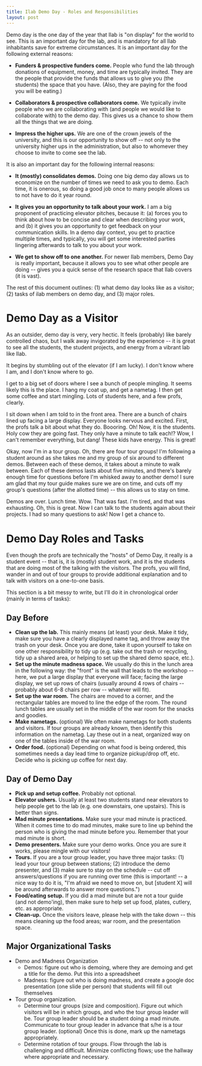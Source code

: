 ```yaml
---
title: Ilab Demo Day - Roles and Responsibilities
layout: post
---
```


Demo day is the one day of the year that Ilab is "on display" for the world to see. This is an important day for the lab, and is mandatory for all Ilab inhabitants save for extreme circumstances. It is an important day for the following external reasons:

* **Funders & prospective funders come.** People who fund the lab through donations of equipment, money, and time are typically invited. They are the people that provide the funds that allows us to give you (the students) the space that you have. (Also, they are paying for the food you will be eating.)

* **Collaborators & prospective collaborators come.** We typically invite people who we are collaborating with (and people we would like to collaborate with) to the demo day. This gives us a chance to show them all the things that we are doing.

* **Impress the higher ups.** We are one of the crown jewels of the university, and this is our opportunity to show off -- not only to the university higher ups in the administration, but also to whomever they choose to invite to come see the lab.

It is also an important day for the following internal reasons:

* **It (mostly) consolidates demos.** Doing one big demo day allows us to economize on the number of times we need to ask you to demo. Each time, it is onerous, so doing a good job once to many people allows us to not have to do it year round.

* **It gives you an opportunity to talk about your work.** I am a big proponent of practicing elevator pitches, because it: (a) forces you to think about how to be concise and clear when describing your work, and (b) it gives you an opportunity to get feedback on your communication skills. In a demo day context, you get to practice multiple times, and typically, you will get some interested parties lingering afterwards to talk to you about your work.

* **We get to show off to one another.** For newer Ilab members, Demo Day is really important, because it allows you to see what other people are doing -- gives you a quick sense of the research space that Ilab covers (it is vast).

The rest of this document outlines: (1) what demo day looks like as a visitor; (2) tasks of ilab members on demo day, and (3) major roles.

# Demo Day as a Visitor

As an outsider, demo day is very, very hectic. It feels (probably) like barely controlled chaos, but I walk away invigorated by the experience -- it is great to see all the students, the student projects, and energy from a vibrant lab like Ilab.

It begins by stumbling out of the elevator (if I am lucky). I don't know where I am, and I don't know where to go.

I get to a big set of doors where I see a bunch of people mingling. It seems likely this is the place. I hang my coat up, and get a nametag. I then get some coffee and start mingling. Lots of students here, and a few profs, clearly.

I sit down when I am told to in the front area. There are a bunch of chairs lined up facing a large display. Everyone looks nervous and excited. First, the profs talk a bit about what they do. Boooring. Oh! Now, it is the students. Holy cow they are going fast. They only have a minute to talk each!? Wow, I can't remember everything, but dang! These kids have energy. This is great!

Okay, now I'm in a tour group. Oh, there are four tour groups! I'm following a student around as she takes me and my group of six around to different demos. Between each of these demos, it takes about a minute to walk between. Each of these demos lasts about five minutes, and there's barely enough time for questions before I'm whisked away to another demo! I sure am glad that my tour guide makes sure we are on time, and cuts off my group's questions (after the allotted time) -- this allows us to stay on time.

Demos are over. Lunch time. Wow. That was fast. I'm tired, and that was exhausting. Oh, this is great. Now I can talk to the students again about their projects. I had so many questions to ask! Now I get a chance to.

# Demo Day Roles and Tasks

Even though the profs are technically the "hosts" of Demo Day, it really is a student event -- that is, it is (mostly) student work, and it is the students that are doing most of the talking with the visitors. The profs, you will find, wander in and out of tour groups to provide additional explanation and to talk with visitors on a one-to-one basis.

This section is a bit messy to write, but I'll do it in chronological order (mainly in terms of tasks):

## Day Before

* **Clean up the lab.** This mainly means (at least) your desk. Make it tidy, make sure you have a clearly displayed name tag, and throw away the trash on your desk. Once you are done, take it upon yourself to take on one other responsibility to tidy up (e.g. take out the trash or recycling, tidy up a shared area, or helping to set up the shared demo space, etc.).
* **Set up the minute madness space.** We usually do this in the lunch area in the following way: the "front" is the wall that leads to the workshop -- here, we put a large display that everyone will face; facing the large display, we set up rows of chairs (usually around 4 rows of chairs -- probably about 6-8 chairs per row -- whatever will fit).
* **Set up the war room.** The chairs are moved to a corner, and the rectangular tables are moved to line the edge of the room. The round lunch tables are usually set in the middle of the war room for the snacks and goodies.
* **Make nametags.** (optional) We often make nametags for both students and visitors. If tour groups are already known, then identify this information on the nametag. Lay these out in a neat, organized way on one of the tables inside of the war room.
* **Order food.** (optional) Depending on what food is being ordered, this sometimes needs a day lead time to organize pickup/drop off, etc. Decide who is picking up coffee for next day.

## Day of Demo Day

* **Pick up and setup coffee.** Probably not optional.
* **Elevator ushers.** Usually at least two students stand near elevators to help people get to the lab (e.g. one downstairs, one upstairs). This is better than signs.
* **Mad minute presentations.** Make sure your mad minute is practiced. When it comes time to do mad minutes, make sure to line up behind the person who is giving the mad minute before you. Remember that your mad minute is short.
* **Demo presenters.** Make sure your demo works. Once you are sure it works, please mingle with our visitors!
* **Tours.** If you are a tour group leader, you have three major tasks: (1) lead your tour group between stations; (2) introduce the demo presenter, and (3) make sure to stay on the schedule -- cut off answers/questions if you are running over time (this is important! -- a nice way to do it is, "I'm afraid we need to move on, but [student X] will be around afterwards to answer more questions.")
* **Food/eating setup.** If you did a mad minute but are not a tour guide (and not demo'ing), then make sure to help set up food, plates, cutlery, etc. as appropriate.
* **Clean-up.** Once the visitors leave, please help with the take down -- this means cleaning up the food areas; war room, and the presentation space.

## Major Organizational Tasks

* Demo and Madness Organization
    - Demos: figure out who is demoing, where they are demoing and get a title for the demo. Put this into a spreadsheet
    - Madness: figure out who is doing madness, and create a google doc presentation (one slide per person) that students will fill out themselves
* Tour group organization.
    - Determine tour groups (size and composition). Figure out which visitors will be in which groups, and who the tour group leader will be. Tour group leader should be a student doing a mad minute. Communicate to tour group leader in advance that s/he is a tour group leader. (optional) Once this is done, mark up the nametags appropriately.
    - Determine rotation of tour groups. Flow through the lab is challenging and difficult. Minimize conflicting flows; use the hallway where appropriate and necessary.
